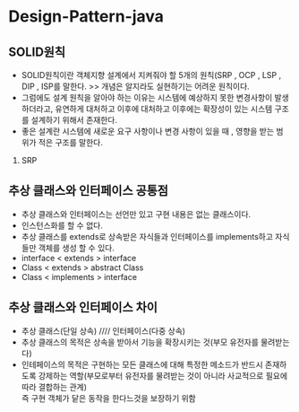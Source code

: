 # Design-Pattern-java

## SOLID원칙
* SOLID원칙이란 객체지향 설계에서 지켜줘야 할 5개의 원칙(SRP , OCP , LSP , DIP , ISP를 말한다. >> 개념은 알지라도 실현하기는 어려운 원칙이다.
* 그럼에도 설계 원칙을 알아야 하는 이유는 시스템에 예상하지 못한 변경사항이 발생하더라고, 유연하게 대처하고 이후에 대처하고 이후에는 확장성이 있는 시스템 구조를 설계하기 위해서 존재한다.
* 좋은 설계란 시스템에 새로운 요구 사항이나 변경 사항이 있을 때 , 영향을 받는 범위가 적은 구조를 말한다.
1. SRP


## 추상 클래스와 인터페이스 공통점
* 추상 클래스와 인터페이스는 선언만 있고 구현 내용은 없는 클래스이다.
* 인스턴스화를 할 수 없다.
* 추상 클래스를 extends로 상속받은 자식들과 인터페이스를 implements하고 자식들만 객체를 생성 할 수 있다.
* interface < extends > interface 
* Class < extends > abstract Class
* Class < implements > interface
## 추상 클래스와 인터페이스 차이
* 추상 클래스(단일 상속) //// 인터페이스(다중 상속)
* 추상 클래스의 목적은 상속을 받아서 기능을 확장시키는 것(부모 유전자를 물려받는다)
* 인테페이스의 목적은 구현하는 모든 클래스에 대해 특정한 메소드가 반드시 존재하도록 강제하는 역할(부모로부터 유전자를 물려받는 것이 아니라 사교적으로 필요에 따라 결합하는 관계)      
  즉 구현 객체가 닽은 동작을 한다느것을 보장하기 위함
